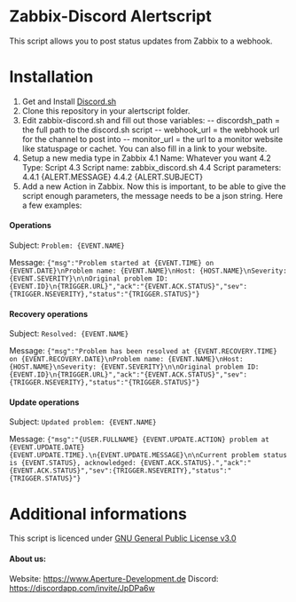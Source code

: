 # Zabbix-Discord Alertscript

This script allows you to post status updates from Zabbix to a webhook.

# Installation
1. Get and Install [Discord.sh](https://github.com/ChaoticWeg/discord.sh)
2. Clone this repository in your alertscript folder.
3. Edit zabbix-discord.sh and fill out those variables:
-- discordsh_path = the full path to the discord.sh script
-- webhook_url = the webhook url for the channel to post into
-- monitor_url = the url to a monitor website like statuspage or cachet. You can also fill in a link to your website.
4. Setup a new media type in Zabbix
4.1 Name: Whatever you want
4.2 Type: Script
4.3 Script name: zabbix_discord.sh
4.4 Script parameters:
4.4.1 {ALERT.MESSAGE}
4.4.2 {ALERT.SUBJECT}
5. Add a new Action in Zabbix. Now this is important, to be able to give the script enough parameters, the message needs to be a json string. Here a few examples:

#### Operations
Subject: ````Problem: {EVENT.NAME}````

Message:
````{"msg":"Problem started at {EVENT.TIME} on {EVENT.DATE}\nProblem name: {EVENT.NAME}\nHost: {HOST.NAME}\nSeverity: {EVENT.SEVERITY}\n\nOriginal problem ID: {EVENT.ID}\n{TRIGGER.URL}","ack":"{EVENT.ACK.STATUS}","sev":{TRIGGER.NSEVERITY},"status":"{TRIGGER.STATUS}"}````

#### Recovery operations
Subject: ````Resolved: {EVENT.NAME}````

Message: 
````{"msg":"Problem has been resolved at {EVENT.RECOVERY.TIME} on {EVENT.RECOVERY.DATE}\nProblem name: {EVENT.NAME}\nHost: {HOST.NAME}\nSeverity: {EVENT.SEVERITY}\n\nOriginal problem ID: {EVENT.ID}\n{TRIGGER.URL}","ack":"{EVENT.ACK.STATUS}","sev":{TRIGGER.NSEVERITY},"status":"{TRIGGER.STATUS}"}````

#### Update operations
Subject: ````Updated problem: {EVENT.NAME}````

Message:
````{"msg":"{USER.FULLNAME} {EVENT.UPDATE.ACTION} problem at {EVENT.UPDATE.DATE} {EVENT.UPDATE.TIME}.\n{EVENT.UPDATE.MESSAGE}\n\nCurrent problem status is {EVENT.STATUS}, acknowledged: {EVENT.ACK.STATUS}.","ack":"{EVENT.ACK.STATUS}","sev":{TRIGGER.NSEVERITY},"status":"{TRIGGER.STATUS}"}````


# Additional informations
This script is licenced under [GNU General Public License v3.0](https://github.com/ApertureDevelopment/zabbix-discord/blob/master/LICENSE)

#### About us:
Website: https://www.Aperture-Development.de
Discord: https://discordapp.com/invite/JpDPa6w
